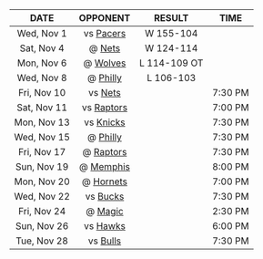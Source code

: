 |    DATE     |             OPPONENT             |    RESULT    |  TIME   |
|:-----------:|:--------------------------------:|:------------:|:-------:|
| Wed, Nov 1  |      vs [Pacers](/r/pacers)      |  W 155-104   |         |
| Sat, Nov 4  |       @ [Nets](/r/GoNets)        |  W 124-114   |         |
| Mon, Nov 6  |   @ [Wolves](/r/timberwolves)    | L 114-109 OT |         |
| Wed, Nov 8  |      @ [Philly](/r/sixers)       |  L 106-103   |         |
| Fri, Nov 10 |       vs [Nets](/r/GoNets)       |              | 7:30 PM |
| Sat, Nov 11 | vs [Raptors](/r/torontoraptors)  |              | 7:00 PM |
| Mon, Nov 13 |     vs [Knicks](/r/NYKnicks)     |              | 7:30 PM |
| Wed, Nov 15 |      @ [Philly](/r/sixers)       |              | 7:30 PM |
| Fri, Nov 17 |  @ [Raptors](/r/torontoraptors)  |              | 7:30 PM |
| Sun, Nov 19 | @ [Memphis](/r/memphisgrizzlies) |              | 8:00 PM |
| Mon, Nov 20 | @ [Hornets](/r/CharlotteHornets) |              | 7:00 PM |
| Wed, Nov 22 |     vs [Bucks](/r/MkeBucks)      |              | 7:30 PM |
| Fri, Nov 24 |    @ [Magic](/r/OrlandoMagic)    |              | 2:30 PM |
| Sun, Nov 26 |   vs [Hawks](/r/AtlantaHawks)    |              | 6:00 PM |
| Tue, Nov 28 |   vs [Bulls](/r/chicagobulls)    |              | 7:30 PM |